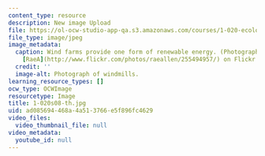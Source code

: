 ```yaml
---
content_type: resource
description: New image Upload
file: https://ol-ocw-studio-app-qa.s3.amazonaws.com/courses/1-020-ecology-ii-engineering-for-sustainability-spring-2008/ad085694468a4a513766e5f896fc4629_1-020s08-th.jpg
file_type: image/jpeg
image_metadata:
  caption: Wind farms provide one form of renewable energy. (Photograph courtesy of
    [RaeA](http://www.flickr.com/photos/raeallen/255494957/) on Flickr.)
  credit: ''
  image-alt: Photograph of windmills.
learning_resource_types: []
ocw_type: OCWImage
resourcetype: Image
title: 1-020s08-th.jpg
uid: ad085694-468a-4a51-3766-e5f896fc4629
video_files:
  video_thumbnail_file: null
video_metadata:
  youtube_id: null
---
```

